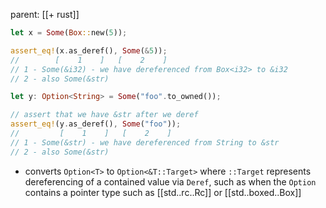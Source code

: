 parent: [[+ rust]]

```rust
let x = Some(Box::new(5));

assert_eq!(x.as_deref(), Some(&5));
//        [    1    ]   [    2    ]
// 1 - Some(&i32) - we have dereferenced from Box<i32> to &i32
// 2 - also Some(&str)

let y: Option<String> = Some("foo".to_owned());

// assert that we have &str after we deref
assert_eq!(y.as_deref(), Some("foo"));
//         [    1    ]   [    2    ]
// 1 - Some(&str) - we have dereferenced from String to &str
// 2 - also Some(&str)
```

- converts `Option<T>` to `Option<&T::Target>` where `::Target`
  represents dereferencing of a contained value via `Deref`,
  such as when the `Option` contains a pointer type such as
  [[std..rc..Rc]] or [[std..boxed..Box]]
